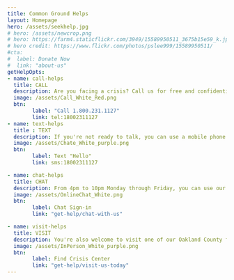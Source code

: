 ```yaml
---
title: Common Ground Helps
layout: Homepage
hero: /assets/seekhelp.jpg
# hero: /assets/newcrop.png
# hero: https://farm4.staticflickr.com/3949/15589950511_3675b15e59_k.jpg
# hero credit: https://www.flickr.com/photos/pslee999/15589950511/
#cta:
#  label: Donate Now
#  link: "about-us"
getHelpOpts:
- name: call-helps
  title: CALL
  description: Are you facing a crisis? Call us for free and confidential counseling, information, and referrals
  image: /assets/Call_White_Red.png
  btn: 
        label: "Call 1.800.231.1127"
        link: tel:18002311127
- name: text-helps
  title : TEXT
  description: If you're not ready to talk, you can use a mobile phone to text with us instead 
  image: /assets/Chate_White_purple.png
  btn: 
        label: Text "Hello"
        link: sms:18002311127

- name: chat-helps
  title: CHAT
  description: From 4pm to 10pm Monday through Friday, you can use our online chat service
  image: /assets/OnlineChat_White.png
  btn: 
        label: Chat Sign-in
        link: "get-help/chat-with-us"

- name: visit-helps
  title: VISIT
  description: You're also welcome to visit one of our Oakland County facilities to talk with us in person.
  image: /assets/InPerson_White_purple.png
  btn: 
        label: Find Crisis Center
        link: "get-help/visit-us-today"
---
```

